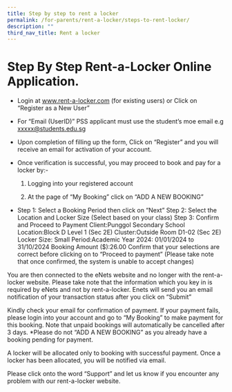 ```yaml
---
title: Step by step to rent a locker
permalink: /for-parents/rent-a-locker/steps-to-rent-locker/
description: ""
third_nav_title: Rent a locker
---
```

# **Step By Step Rent-a-Locker Online Application.**

* Login at  www.rent-a-locker.com (for existing users) or Click on “Register as a New User”

* For “Email (UserID)”   PSS applicant must use the student’s moe email e.g xxxxx@students.edu.sg

* Upon completion of filling up the form, Click on “Register” and you will receive an email for activation of your account.

* Once verification is successful, you may proceed to book and pay for a locker by:-
  1)  Logging into your registered account

  2)  At the page of “My Booking” click on “ADD A NEW BOOKING”

*   Step 1: Select a Booking Period then click on “Next” 
Step 2: Select the Location and Locker Size (Select based on your class)
Step 3: Confirm and Proceed to Payment
                  Client:Punggol Secondary School
                  Location:Block D Level 1 (Sec 2E)
                  Cluster:Outside Room D1-02 (Sec 2E)
                  Locker Size: Small
                  Period:Academic Year 2024: 01/01/2024 to 31/10/2024
                  Booking Amount ($):26.00
                  Confirm that your selections are correct before clicking on to “Proceed to payment”
                  (Please take note that once confirmed, the system is unable to accept changes)

You are then connected to the eNets website and no longer with the rent-a-locker website.  Please take note that the information which you key in is required by eNets and not by rent-a-locker.
Enets will send you an email notification of your transaction status after you click on “Submit”

Kindly check your email for confirmation of payment.  If your payment fails, please login into your account and go to “My Booking” to make payment for this booking. Note that unpaid bookings will automatically be cancelled after 3 days. *Please do not “ADD A NEW BOOKING” as you already have a booking pending for payment.
  
A locker will be allocated only to booking with successful payment.  Once a locker has been allocated, you will be notified via email.

Please click onto the word “Support” and let us know if you encounter any problem with our rent-a-locker website.
